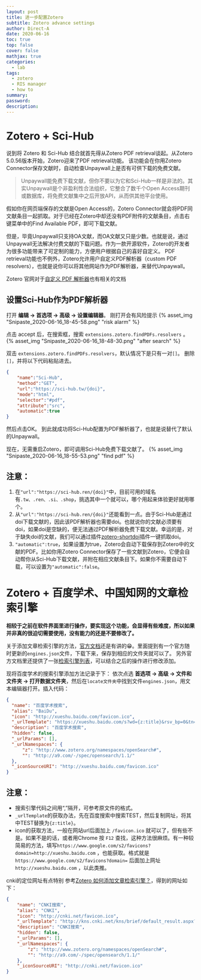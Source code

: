 ```yaml
---
layout: post
title: 进一步配置Zotero
subtitle: Zotero advance settings
author: Direct-A
date: 2020-06-16
toc: true
top: false
cover: false
mathjax: true
categories:
  - lab
tags:
  - zotero
  - RIS manager
  - how to
summary:
password:
description:
---
```


# Zotero + Sci-Hub

说到将 Zotero 和 Sci-Hub 结合就首先得从Zotero PDF retrieval谈起。从Zotero 5.0.56版本开始，Zotero迎来了PDF retrieval功能。
该功能会在你用Zotero Connector保存文献时，自动检查Unpaywall上是否有可供下载的免费文献。
> Unpaywall能免费下载文献，但你不要以为它和Sci-Hub一样是非法的。其实Unpaywall是个非盈利性合法组织，它整合了数千个Open Access期刊或数据库，将免费文献集中之后开放API，从而供其他平台使用。

假如你在网页端保存的文献是Open Access的，Zotero Connector就会将PDF同文献条目一起抓取。对于已经在Zotero中却还没有PDF附件的文献条目，点击右键菜单中的Find Available PDF，即可下载文献。
<!-- more -->

但是，毕竟Unpaywall只支持OA文献，而OA文献又只是少数。也就是说，通过Unpaywall无法解决付费文献的下载问题。作为一款开源软件，Zotero的开发者为很多功能带来了可定制的能力，方便用户根据自己的喜好自定义。
PDF retrieval功能也不例外，Zotero允许用户自定义PDF解析器（custom PDF resolvers），也就是说你可以将其他网站作为PDF解析器，来替代Unpaywall。

Zotero 官网对于[自定义 PDF 解析器](https://www.zotero.org/support/kb/custom_pdf_resolvers)也有相关的文档

## 设置Sci-Hub作为PDF解析器

打开 **编辑 -> 首选项 -> 高级 -> 设置编辑器**。 
刚打开会有风险提示
{% asset_img "Snipaste_2020-06-16_18-45-58.png" "risk alarm" %}

点击 accept 后，在搜索框，搜索 `extensions.zotero.findPDFs.resolvers` 。
{% asset_img "Snipaste_2020-06-16_18-48-30.png" "after search" %}

双击 `extensions.zotero.findPDFs.resolvers`，默认情况下是只有一对`[]`。
删除`[]`，并将以下代码粘贴进去。

```json
{
    "name":"Sci-Hub",
    "method":"GET",
    "url":"https://sci-hub.tw/{doi}",
    "mode":"html",
    "selector":"#pdf",
    "attribute":"src",
    "automatic":true
}
```

然后点击OK。
到此就成功将Sci-Hub配置为PDF解析器了，也就是说替代了默认的Unpaywall。

现在，无需重启Zotero，即可调用Sci-Hub免费下载文献了。
{% asset_img "Snipaste_2020-06-16_18-55-53.png" "find pdf" %}

## 注意：

  1. 在`"url":"https://sci-hub.ren/{doi}"`中，目前可用的域名有`.tw、.ren、.si、.shop`，挑选其中一个就可以，哪个用起来体验更好就用哪个。
  2. 从`"url":"https://sci-hub.ren/{doi}"`还能看到一点。由于Sci-Hub是通过doi下载文献的，因此该PDF解析器也需要doi。也就说你的文献必须要有doi，如果doi是空缺的，便无法通过PDF解析器免费下载文献。幸运的是，对于缺失doi的文献，我们可以通过插件[zotero-shortdoi](https://github.com/bwiernik/zotero-shortdoi)插件一键抓取doi。
  3. `"automatic":true`，如果设置为true，Zotero会自动下载保存到Zotero中的文献的PDF。比如你用Zotero Connector保存了一些文献到Zotero，它便会自动帮你从Sci-Hub下载文献，并附在相应文献条目下。如果你不需要自动下载，可以设置为`"automatic":false`。

# Zotero + 百度学术、中国知网的文章检索引擎

**相较于之前在软件界面里进行操作，要实现这个功能，会显得有些难度，所以如果并非真的很迫切需要使用，没有能力的还是不要修改了。**

关于添加文章检索引擎的方法，[官方文档](https://www.zotero.org/support/locate#managing_lookup_engines)还是有讲的😁。里面提到有一个官方随时更新的`engines.json`文件，下载下来，保存到相应的文件夹就可以了。
另外官方文档里还提供了一张[检索引擎列表](http://egh.github.io/zotero-lookup-engines/)，可以结合之后的操作进行修改添加。

现将百度学术的搜索引擎添加方法记录于下：
依次点选 **首选项 -> 高级 -> 文件和文件夹 -> 打开数据文件夹**，然后在`locate文件夹`中找到文件`engines.json`，用文本编辑器打开。插入代码：

``` json
{
  "name": "百度学术搜索",
  "alias": "BaiDu",
  "icon": "http://xueshu.baidu.com/favicon.ico",
  "_urlTemplate": "https://xueshu.baidu.com/s?wd={z:title}&rsv_bp=0&tn=SE_baiduxueshu_c1gjeupa&rsv_spt=3&ie=utf-8&f=8&rsv_sug2=0&sc_f_para=sc_tasktype%3D%7BfirstSimpleSearch%7D",
  "description": "百度学术搜索",
  "hidden": false,
  "_urlParams": [],
  "_urlNamespaces": {
      "z": "http://www.zotero.org/namespaces/openSearch#",
      "": "http://a9.com/-/spec/opensearch/1.1/"
  },
  "_iconSourceURI": "http://xueshu.baidu.com/favicon.ico"
}
```

## 注意：

  * 搜索引擎代码之间用“,”隔开，可参考原文件的格式。
  * `_urlTemplate`的获取办法，先在百度搜索中搜索TEST，然后复制网址，将其中TEST替换为`{z:title}`。
  * icon的获取方法，一般在网站url后面加上 `/favicon.ico` 就可以了，但有些不是。如果不是的话，或者用Chrome 按 `F12` 查找，这种方法很麻烦。有一种较简易的方法，填写`https://www.google.com/s2/favicons?domain=http://xueshu.baidu.com` ，也能获取。格式就是`https://www.google.com/s2/favicons?domain=` 后面加上网址 `http://xueshu.baidu.com` ，以此类推。

cnki的定位网址有点特别
参考[Zotero 如何添加文章检索引擎？](https://www.zhihu.com/question/46484469/answer/651913741)，得到的网址如下：

```json
{
    "name": "CNKI搜索",
    "alias": "CNKI",
    "icon": "http://cnki.net/favicon.ico",
    "_urlTemplate": "http://kns.cnki.net/kns/brief/default_result.aspx?txt_1_sel=SU%24%=%7C&txt_1_value1={z:title}&txt_1_special1=%&txt_extension=&currentid=txt_1_value1&dbJson=coreJson&dbPrefix=SCDB&db_opt=CJFQ,CDFD,CMFD,CPFD,IPFD,CCND,CCJD&singleDB=SCDB&db_codes=CJFQ,CDFD,CMFD,CPFD,IPFD,CCND,CCJD&singleDBName=againConfigJson=false&action=scdbsearch&ua=1.11",
    "description": "CNKI搜索",
    "hidden": false,
    "_urlParams": [],
    "_urlNamespaces": {
        "z": "http://www.zotero.org/namespaces/openSearch#",
        "": "http://a9.com/-/spec/opensearch/1.1/"
    },
    "_iconSourceURI": "http://cnki.net/favicon.ico"
}
```

